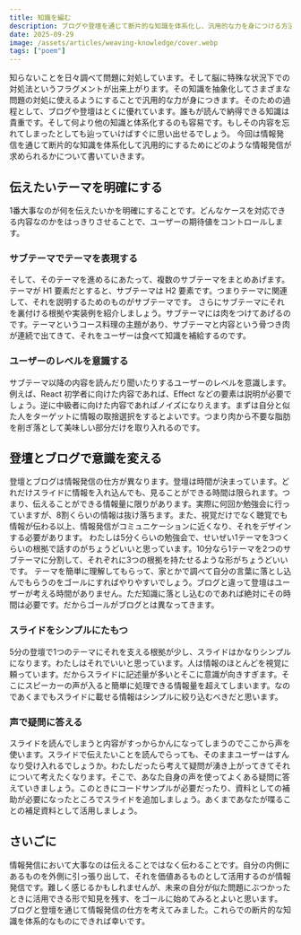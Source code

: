 ```yaml
---
title: 知識を編む
description: ブログや登壇を通じて断片的な知識を体系化し、汎用的な力を身につける方法を解説します。テーマの明確化、ユーザーレベルの意識、登壇とブログの使い分けなど、効果的な情報発信のポイントをまとめました。
date: 2025-09-29
image: /assets/articles/weaving-knowledge/cover.webp
tags: ["poem"]
---
```


知らないことを日々調べて問題に対処しています。そして脳に特殊な状況下での対処法というフラグメントが出来上がります。その知識を抽象化してさまざまな問題の対処に使えるようにすることで汎用的な力が身につきます。そのための過程として、ブログや登壇はとくに優れています。誰もが読んで納得できる知識は貴重です。そして何より他の知識と体系化するのも容易です。もしその内容を忘れてしまったとしても辿っていけばすぐに思い出せるでしょう。
今回は情報発信を通じて断片的な知識を体系化して汎用的にするためにどのような情報発信が求められるかについて書いていきます。

## 伝えたいテーマを明確にする

1番大事なのが何を伝えたいかを明確にすることです。どんなケースを対応できる内容なのかをはっきりさせることで、ユーザーの期待値をコントロールします。

### サブテーマでテーマを表現する

そして、そのテーマを進めるにあたって、複数のサブテーマをまとめあげます。テーマが H1 要素だとすると、サブテーマは H2 要素です。つまりテーマに関連して、それを説明するためのものがサブテーマです。
さらにサブテーマにそれを裏付ける根拠や実装例を紹介しましょう。サブテーマには肉をつけてあげるのです。テーマというコース料理の主題があり、サブテーマと内容という骨つき肉が連続で出てきて、それをユーザーは食べて知識を補給するのです。

### ユーザーのレベルを意識する

サブテーマ以降の内容を読んだり聞いたりするユーザーのレベルを意識します。例えば、React 初学者に向けた内容であれば、Effect などの要素は説明が必要でしょう。逆に中級者に向けた内容であればノイズになりえます。まずは自分と似た人をターゲットに情報の取捨選択をするとよいです。つまり肉から不要な脂肪を削ぎ落として美味しい部分だけを取り入れるのです。

## 登壇とブログで意識を変える

登壇とブログは情報発信の仕方が異なります。登壇は時間が決まっています。どれだけスライドに情報を入れ込んでも、見ることができる時間は限られます。つまり、伝えることができる情報量に限りがあります。実際に何回か勉強会に行っていますが、8割くらいの情報は抜け落ちます。また、視覚だけでなく聴覚でも情報が伝わる以上、情報発信がコミュニケーションに近くなり、それをデザインする必要があります。
わたしは5分くらいの勉強会で、せいぜい1テーマを3つくらいの根拠で話すのがちょうどいいと思っています。10分なら1テーマを2つのサブテーマに分割して、それぞれに3つの根拠を持たせるような形がちょうどいいです。
テーマを簡単に理解してもらって、家とかで調べて自分の言葉に落とし込んでもらうのをゴールにすればやりやすいでしょう。ブログと違って登壇はユーザーが考える時間がありません。ただ知識に落とし込むのであれば絶対にその時間は必要です。だからゴールがブログとは異なってきます。

### スライドをシンプルにたもつ

5分の登壇で1つのテーマにそれを支える根拠が少し、スライドはかなりシンプルになります。わたしはそれでいいと思っています。人は情報のほとんどを視覚に頼っています。だからスライドに記述量が多いとそこに意識が向きすぎます。そこにスピーカーの声が入ると簡単に処理できる情報量を超えてしまいます。なのであくまでもスライドに載せる情報はシンプルに絞り込むべきだと思います。

### 声で疑問に答える

スライドを読んでしまうと内容がすっからかんになってしまうのでここから声を使います。スライドで伝えたいことを読んでらっても、そのままユーザーはすんなり受け入れるでしょうか。わたしだったら考えて疑問が湧き上がってきてそれについて考えたくなります。そこで、あなた自身の声を使ってよくある疑問に答えていきましょう。このときにコードサンプルが必要だったり、資料としての補助が必要になったところでスライドを追加しましょう。あくまであなたが喋ることの補足資料として活用しましょう。

## さいごに

情報発信において大事なのは伝えることではなく伝わることです。自分の内側にあるものを外側に引っ張り出して、それを価値あるものとして活用するのが情報発信です。難しく感じるかもしれませんが、未来の自分が似た問題にぶつかったときに活用できる形で知見を残す、をゴールに始めてみるとよいと思います。
ブログと登壇を通じて情報発信の仕方を考えてみました。これらでの断片的な知識を体系的なものにできれば幸いです。
